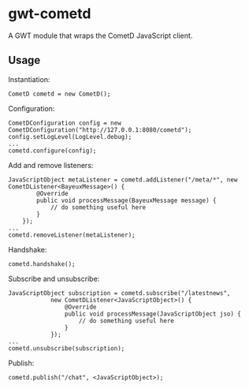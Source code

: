 gwt-cometd
==========

A GWT module that wraps the CometD JavaScript client.


Usage
-----

Instantiation:

	CometD cometd = new CometD();


Configuration:

	CometDConfiguration config = new CometDConfiguration("http://127.0.0.1:8080/cometd");
	config.setLogLevel(LogLevel.debug);
	...
	cometd.configure(config);


Add and remove listeners:

	JavaScriptObject metaListener = cometd.addListener("/meta/*", new CometDListener<BayeuxMessage>() {
			@Override
			public void processMessage(BayeuxMessage message) {
				// do something useful here
			}
		});
	...
	cometd.removeListener(metaListener);


Handshake:

	cometd.handshake();


Subscribe and unsubscribe:

	JavaScriptObject subscription = cometd.subscribe("/latestnews",
				new CometDListener<JavaScriptObject>() {
					@Override
					public void processMessage(JavaScriptObject jso) {
						// do something useful here
					}
				});
	...
	cometd.unsubscribe(subscription);


Publish:

	cometd.publish("/chat", <JavaScriptObject>);
